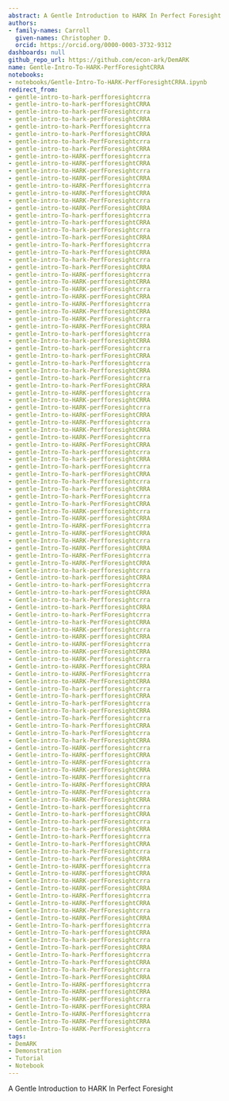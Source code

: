 ```yaml
---
abstract: A Gentle Introduction to HARK In Perfect Foresight
authors:
- family-names: Carroll
  given-names: Christopher D.
  orcid: https://orcid.org/0000-0003-3732-9312
dashboards: null
github_repo_url: https://github.com/econ-ark/DemARK
name: Gentle-Intro-To-HARK-PerfForesightCRRA
notebooks:
- notebooks/Gentle-Intro-To-HARK-PerfForesightCRRA.ipynb
redirect_from:
- gentle-intro-to-hark-perfforesightcrra
- gentle-intro-to-hark-perfforesightCRRA
- gentle-intro-to-hark-perfForesightcrra
- gentle-intro-to-hark-perfForesightCRRA
- gentle-intro-to-hark-Perfforesightcrra
- gentle-intro-to-hark-PerfforesightCRRA
- gentle-intro-to-hark-PerfForesightcrra
- gentle-intro-to-hark-PerfForesightCRRA
- gentle-intro-to-HARK-perfforesightcrra
- gentle-intro-to-HARK-perfforesightCRRA
- gentle-intro-to-HARK-perfForesightcrra
- gentle-intro-to-HARK-perfForesightCRRA
- gentle-intro-to-HARK-Perfforesightcrra
- gentle-intro-to-HARK-PerfforesightCRRA
- gentle-intro-to-HARK-PerfForesightcrra
- gentle-intro-to-HARK-PerfForesightCRRA
- gentle-intro-To-hark-perfforesightcrra
- gentle-intro-To-hark-perfforesightCRRA
- gentle-intro-To-hark-perfForesightcrra
- gentle-intro-To-hark-perfForesightCRRA
- gentle-intro-To-hark-Perfforesightcrra
- gentle-intro-To-hark-PerfforesightCRRA
- gentle-intro-To-hark-PerfForesightcrra
- gentle-intro-To-hark-PerfForesightCRRA
- gentle-intro-To-HARK-perfforesightcrra
- gentle-intro-To-HARK-perfforesightCRRA
- gentle-intro-To-HARK-perfForesightcrra
- gentle-intro-To-HARK-perfForesightCRRA
- gentle-intro-To-HARK-Perfforesightcrra
- gentle-intro-To-HARK-PerfforesightCRRA
- gentle-intro-To-HARK-PerfForesightcrra
- gentle-intro-To-HARK-PerfForesightCRRA
- gentle-Intro-to-hark-perfforesightcrra
- gentle-Intro-to-hark-perfforesightCRRA
- gentle-Intro-to-hark-perfForesightcrra
- gentle-Intro-to-hark-perfForesightCRRA
- gentle-Intro-to-hark-Perfforesightcrra
- gentle-Intro-to-hark-PerfforesightCRRA
- gentle-Intro-to-hark-PerfForesightcrra
- gentle-Intro-to-hark-PerfForesightCRRA
- gentle-Intro-to-HARK-perfforesightcrra
- gentle-Intro-to-HARK-perfforesightCRRA
- gentle-Intro-to-HARK-perfForesightcrra
- gentle-Intro-to-HARK-perfForesightCRRA
- gentle-Intro-to-HARK-Perfforesightcrra
- gentle-Intro-to-HARK-PerfforesightCRRA
- gentle-Intro-to-HARK-PerfForesightcrra
- gentle-Intro-to-HARK-PerfForesightCRRA
- gentle-Intro-To-hark-perfforesightcrra
- gentle-Intro-To-hark-perfforesightCRRA
- gentle-Intro-To-hark-perfForesightcrra
- gentle-Intro-To-hark-perfForesightCRRA
- gentle-Intro-To-hark-Perfforesightcrra
- gentle-Intro-To-hark-PerfforesightCRRA
- gentle-Intro-To-hark-PerfForesightcrra
- gentle-Intro-To-hark-PerfForesightCRRA
- gentle-Intro-To-HARK-perfforesightcrra
- gentle-Intro-To-HARK-perfforesightCRRA
- gentle-Intro-To-HARK-perfForesightcrra
- gentle-Intro-To-HARK-perfForesightCRRA
- gentle-Intro-To-HARK-Perfforesightcrra
- gentle-Intro-To-HARK-PerfforesightCRRA
- gentle-Intro-To-HARK-PerfForesightcrra
- gentle-Intro-To-HARK-PerfForesightCRRA
- Gentle-intro-to-hark-perfforesightcrra
- Gentle-intro-to-hark-perfforesightCRRA
- Gentle-intro-to-hark-perfForesightcrra
- Gentle-intro-to-hark-perfForesightCRRA
- Gentle-intro-to-hark-Perfforesightcrra
- Gentle-intro-to-hark-PerfforesightCRRA
- Gentle-intro-to-hark-PerfForesightcrra
- Gentle-intro-to-hark-PerfForesightCRRA
- Gentle-intro-to-HARK-perfforesightcrra
- Gentle-intro-to-HARK-perfforesightCRRA
- Gentle-intro-to-HARK-perfForesightcrra
- Gentle-intro-to-HARK-perfForesightCRRA
- Gentle-intro-to-HARK-Perfforesightcrra
- Gentle-intro-to-HARK-PerfforesightCRRA
- Gentle-intro-to-HARK-PerfForesightcrra
- Gentle-intro-to-HARK-PerfForesightCRRA
- Gentle-intro-To-hark-perfforesightcrra
- Gentle-intro-To-hark-perfforesightCRRA
- Gentle-intro-To-hark-perfForesightcrra
- Gentle-intro-To-hark-perfForesightCRRA
- Gentle-intro-To-hark-Perfforesightcrra
- Gentle-intro-To-hark-PerfforesightCRRA
- Gentle-intro-To-hark-PerfForesightcrra
- Gentle-intro-To-hark-PerfForesightCRRA
- Gentle-intro-To-HARK-perfforesightcrra
- Gentle-intro-To-HARK-perfforesightCRRA
- Gentle-intro-To-HARK-perfForesightcrra
- Gentle-intro-To-HARK-perfForesightCRRA
- Gentle-intro-To-HARK-Perfforesightcrra
- Gentle-intro-To-HARK-PerfforesightCRRA
- Gentle-intro-To-HARK-PerfForesightcrra
- Gentle-intro-To-HARK-PerfForesightCRRA
- Gentle-Intro-to-hark-perfforesightcrra
- Gentle-Intro-to-hark-perfforesightCRRA
- Gentle-Intro-to-hark-perfForesightcrra
- Gentle-Intro-to-hark-perfForesightCRRA
- Gentle-Intro-to-hark-Perfforesightcrra
- Gentle-Intro-to-hark-PerfforesightCRRA
- Gentle-Intro-to-hark-PerfForesightcrra
- Gentle-Intro-to-hark-PerfForesightCRRA
- Gentle-Intro-to-HARK-perfforesightcrra
- Gentle-Intro-to-HARK-perfforesightCRRA
- Gentle-Intro-to-HARK-perfForesightcrra
- Gentle-Intro-to-HARK-perfForesightCRRA
- Gentle-Intro-to-HARK-Perfforesightcrra
- Gentle-Intro-to-HARK-PerfforesightCRRA
- Gentle-Intro-to-HARK-PerfForesightcrra
- Gentle-Intro-to-HARK-PerfForesightCRRA
- Gentle-Intro-To-hark-perfforesightcrra
- Gentle-Intro-To-hark-perfforesightCRRA
- Gentle-Intro-To-hark-perfForesightcrra
- Gentle-Intro-To-hark-perfForesightCRRA
- Gentle-Intro-To-hark-Perfforesightcrra
- Gentle-Intro-To-hark-PerfforesightCRRA
- Gentle-Intro-To-hark-PerfForesightcrra
- Gentle-Intro-To-hark-PerfForesightCRRA
- Gentle-Intro-To-HARK-perfforesightcrra
- Gentle-Intro-To-HARK-perfforesightCRRA
- Gentle-Intro-To-HARK-perfForesightcrra
- Gentle-Intro-To-HARK-perfForesightCRRA
- Gentle-Intro-To-HARK-Perfforesightcrra
- Gentle-Intro-To-HARK-PerfforesightCRRA
- Gentle-Intro-To-HARK-PerfForesightcrra
tags:
- DemARK
- Demonstration
- Tutorial
- Notebook
---
```


A Gentle Introduction to HARK In Perfect Foresight
